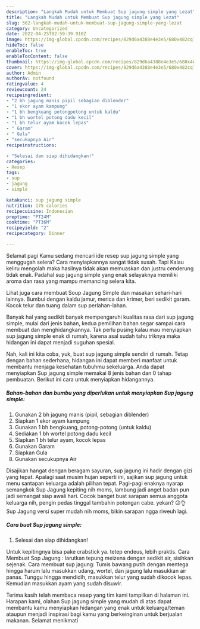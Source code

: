 ```yaml
---
description: "Langkah Mudah untuk Membuat Sup jagung simple yang Lezat"
title: "Langkah Mudah untuk Membuat Sup jagung simple yang Lezat"
slug: 562-langkah-mudah-untuk-membuat-sup-jagung-simple-yang-lezat
category: Uncategorized
date: 2022-04-25T02:59:39.910Z
image: https://img-global.cpcdn.com/recipes/829d6a4388e4e3e5/680x482cq70/sup-jagung-simple-foto-resep-utama.jpg
hideToc: false
enableToc: true
enableTocContent: false
thumbnail: https://img-global.cpcdn.com/recipes/829d6a4388e4e3e5/680x482cq70/sup-jagung-simple-foto-resep-utama.jpg
cover: https://img-global.cpcdn.com/recipes/829d6a4388e4e3e5/680x482cq70/sup-jagung-simple-foto-resep-utama.jpg
author: Admin
authorAv: notfound
ratingvalue: 4
reviewcount: 24
recipeingredient:
- "2 bh jagung manis pipil sebagian diblender"
- "1 ekor ayam kampung"
- "1 bh bengkuang potongpotong untuk kaldu"
- "1 bh wortel potong dadu kecil"
- "1 bh telur ayam kocok lepas"
- " Garam"
- " Gula"
- "secukupnya Air"
recipeinstructions:

- "Selesai dan siap dihidangkan!"
categories:
- Resep
tags:
- sup
- jagung
- simple

katakunci: sup jagung simple 
nutrition: 175 calories
recipecuisine: Indonesian
preptime: "PT24M"
cooktime: "PT36M"
recipeyield: "2"
recipecategory: Dinner

---
```



Selamat pagi Kamu sedang mencari ide resep sup jagung simple yang menggugah selera? Cara menyiapkannya sangat tidak susah. Tapi Kalau keliru mengolah maka hasilnya tidak akan memuaskan dan justru cenderung tidak enak. Padahal sup jagung simple yang enak selayaknya memiliki aroma dan rasa yang mampu memancing selera kita.


Lihat juga cara membuat Soup Jagung Simple dan masakan sehari-hari lainnya. Bumbui dengan kaldu jamur, merica dan krimer, beri sedikit garam. Kocok telur dan tuang dalam sup perlahan-lahan.

Banyak hal yang sedikit banyak mempengaruhi kualitas rasa dari sup jagung simple, mulai dari jenis bahan, kedua pemilihan bahan segar sampai cara membuat dan menghidangkannya. Tak perlu pusing kalau mau menyiapkan sup jagung simple enak di rumah, karena asal sudah tahu triknya maka hidangan ini dapat menjadi suguhan spesial.


Nah, kali ini kita coba, yuk, buat sup jagung simple sendiri di rumah. Tetap dengan bahan sederhana, hidangan ini dapat memberi manfaat untuk membantu menjaga kesehatan tubuhmu sekeluarga. Anda dapat menyiapkan Sup jagung simple memakai 8 jenis bahan dan 0 tahap pembuatan. Berikut ini cara untuk menyiapkan hidangannya.

<!--inarticleads1-->

##### Bahan-bahan dan bumbu yang diperlukan untuk menyiapkan Sup jagung simple:

1. Gunakan 2 bh jagung manis (pipil, sebagian diblender)
1. Siapkan 1 ekor ayam kampung
1. Gunakan 1 bh bengkuang, potong-potong (untuk kaldu)
1. Sediakan 1 bh wortel potong dadu kecil
1. Siapkan 1 bh telur ayam, kocok lepas
1. Gunakan  Garam
1. Siapkan  Gula
1. Gunakan secukupnya Air


Disajikan hangat dengan beragam sayuran, sup jagung ini hadir dengan gizi yang tepat. Apalagi saat musim hujan seperti ini, sajikan sup jagung untuk menu santapan keluarga adalah pilihan tepat. Pagi-pagi enaknya nyarap semangkok Sup Jagung kepiting nih moms, lambung jadi anget badan pun jadi semangat siap awali hari. Cocok banget buat sarapan semua anggota keluarga nih, pengin pedas tinggal tambahin potongan cabe. yekan? 😉👌 Sup Jagung versi super mudah nih moms, bikin sarapan ngga riweuh lagi. 

<!--inarticleads2-->

##### Cara buat Sup jagung simple:


1. Selesai dan siap dihidangkan!

Untuk kepitingnya bisa pake crabstick ya. tetep endeus, lebih praktis. Cara Membuat Sop Jagung : larutkan tepung meizena dengan sedikit air, sisihkan sejenak. Cara membuat sup jagung: Tumis bawang putih dengan mentega hingga harum lalu masukkan udang, wortel, dan jagung lalu masukkan air panas. Tunggu hingga mendidih, masukkan telur yang sudah dikocok lepas. Kemudian masukkan ayam yang sudah disuwir. 

Terima kasih telah membaca resep yang tim kami tampilkan di halaman ini. Harapan kami, olahan Sup jagung simple yang mudah di atas dapat membantu kamu menyiapkan hidangan yang enak untuk keluarga/teman ataupun menjadi inspirasi bagi kamu yang berkeinginan untuk berjualan makanan. Selamat menikmati
